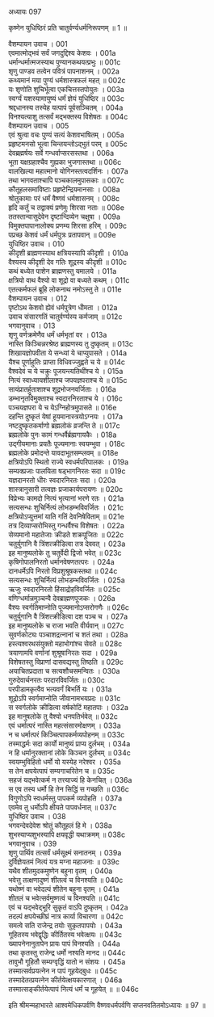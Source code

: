 अध्यायः 097

कृष्णेन युधिष्ठिरं प्रति चातुर्वर्ण्यधर्मनिरूपणम् ॥ 1 ॥

वैशम्पायन उवाच ।	001  
एवमात्मोद्भवं सर्वं जगदुद्दिश्य केशवः ।	001a  
धर्मान्धर्मात्मजस्याथ पुण्यानकथयत्प्रभुः ॥	001c  
शृणु पाण्डव तत्वेन पवित्रं पापनाशनम् ।	002a  
कथ्यमानं मया पुण्यं धर्मशास्त्रफलं महत् ॥	002c  
यः शृणोति शुचिर्भूत्वा एकचित्तस्तपोयुतः ।	003a  
स्वर्ग्यं यशस्यामायुष्यं धर्मं ज्ञेयं युधिष्ठिर ॥	003c  
श्रद्दधानस्य तस्येह यत्पापं पूर्वसञ्चितम् ।	004a  
विनश्यत्याशु तत्सर्वं मद्भक्तस्य विशेषतः ॥	004c  
वैशम्पायन उवाच ।	005  
एवं श्रुत्वा वचः पुण्यं सत्यं केशवभाषितम् ।	005a  
प्रहृष्टमनसो भूत्वा चिन्तयन्तोऽद्भुतं परम् ॥	005c  
देवब्रह्मर्षयः सर्वे गन्धर्वाप्सरसस्तथा ।	006a  
भूता यक्षग्रहाश्चैव गुह्यका भुजगास्तथा ॥	006c  
वालखिल्या महात्मानो योगिनस्तत्वदर्शिनः ।	007a  
तथा भागवताश्चापि पञ्चकालमुपासकाः ॥	007c  
कौतूहलसमाविष्टाः प्रहृष्टेन्द्रियमानसाः ।	008a  
श्रोतुकामाः परं धर्मं वैष्णवं धर्मशासनम् ।	008c  
हृदि कर्तुं च तद्वाक्यं प्रणेमुः शिरसा नताः ॥	008e  
ततस्तान्वासुदेवेन दृष्टान्दिव्येन चक्षुषा ।	009a  
विमुक्तपापानालोक्य प्रणम्य शिरसा हरिम् ।	009c  
पप्रच्छ केशवं धर्मं धर्मपुत्रः प्रतापवान् ॥	009e  
युधिष्ठिर उवाच ।	010  
कीदृशी ब्राह्मणस्याथ क्षत्रियस्यापि कीदृशी ।	010a  
वैश्यस्य कीदृशी देव गतिः शूद्रस्य कीदृशी ॥	010c  
कथं बध्येत पाशेन ब्राह्मणस्तु यमालये ।	011a  
क्षत्रियो वाथ वैश्यो वा शूद्रो वा बध्यते कथम् ।	011c  
एतत्कर्मफलं ब्रूहि लोकनाथ नमोऽस्तु ते ॥	011e  
वैशम्पायन उवाच ।	012  
पृष्टोऽथ केशवो ह्येवं धर्मपुत्रेण धीमता ।	012a  
उवाच संसारगतिं चातुर्वर्ण्यस्य कर्मजाम् ॥	012c  
भगवानुवाच ।	013  
शृणु वर्णक्रमेणैव धर्मं धर्मभृतां वर ।	013a  
नास्ति किञ्चिन्नरश्रेष्ठ ब्राह्मणस्य तु दुष्कृतम् ॥	013c  
शिखायज्ञोपवीता ये सन्ध्यां ये चाप्युपासते ।	014a  
यैश्च पूर्णाहुतिः प्राप्ता विधिवज्जुह्वते च ये ॥	014c  
वैश्वदेवं च ये चक्रुः पूजयन्त्यतिथींश्च ये ।	015a  
नित्यं स्वाध्यायशीलाश्च जपयज्ञपराश्च ये ॥	015c  
सायंप्रातर्हुताशाश्च शूद्रभोजनवर्जिताः ।	016a  
डम्भानृतविमुक्ताश्च स्वदारनिरताश्च ये ।	016c  
पञ्चयज्ञपरा ये च येऽग्निहोत्रमुपासते ॥	016e  
दहन्ति दुष्कृतं येषां हूयमानास्त्रयोऽग्नयः ।	017a  
नष्टदुष्कृतकर्माणो ब्रह्मलोकं व्रजन्ति ते ॥	017c  
ब्रह्मलोके पुनः कामं गन्धर्वैर्ब्रह्मगायकैः ।	018a  
उद्गीयमानाः प्रयतैः पूज्यमानाः स्वयम्भुवा ।	018c  
ब्रह्मलोके प्रमोदन्ते यावदाभूतसम्प्लवम् ॥	018e  
क्षत्रियोऽपि स्थितो राज्ये स्वधर्मपरिपालकः ।	019a  
सम्यक्प्रजाः पालयिता षड्भागनिरतः सदा ॥	019c  
यज्ञदानरतो धीरः स्वदारनिरतः सदा ।	020a  
शास्त्रानुसारी तत्वज्ञः प्रजाकार्यपरायणः ॥	020c  
विप्रेभ्यः कामदो नित्यं भृत्यानां भरणे रतः ।	021a  
सत्यसन्धः शुचिर्नित्यं लोभडम्भविवर्जितः ।	021c  
क्षत्रियोऽप्युत्तमां याति गतिं देवनिषेविताम् ॥	021e  
तत्र दिव्याप्सरोभिस्तु गन्धर्वैश्च विशेषतः ।	022a  
सेव्यमानो महातेजाः क्रीडते शक्रपूजितः ॥	022c  
चतुर्युगानि वै त्रिंशत्क्रीडित्वा तत्र देववत् ।	023a  
इह मानुष्यलोके तु चतुर्वेदी द्विजो भवेत् ॥	023c  
कृषिगोपालनिरतो धर्मानवेषणतत्परः ।	024a  
दानधर्मेऽपि निरतो विप्रशुश्रूषकस्तथा ॥	024c  
सत्यसन्धः शुचिर्नित्यं लोभडम्भविवर्जितः ।	025a  
ऋजुः स्वदारनिरतो हिंसाद्रोहविवर्जितः ॥	025c  
वणिग्धर्मान्नमुञ्चन्वै देवब्राह्मणपूजकः ।	026a  
वैश्यः स्वर्गतिमाप्नोति पूज्यमानोऽप्सरोगणैः ॥	026c  
चतुर्युगानि वै त्रिंशत्क्रीडित्वा दश पञ्च च ।	027a  
इह मानुष्यलोके च राजा भवति वीर्यवान् ॥	027c  
सुवर्णकोट्यः पञ्चाशद्रत्नानां च शतं तथा ।	028a  
हस्त्यश्वरथसंयुक्तो महाभोगांश्च सेवते ॥	028c  
त्रयाणामपि वर्णानां शुश्रूषानिरतः सदा ।	029a  
विशेषतस्तु विप्राणां दासवद्यस्तु तिष्ठति ॥	029c  
अयाचितप्रदाता च सत्यशौचसमन्वितः ।	030a  
गुरुदेवार्चनरतः परदारविवर्जितः ॥	030c  
परपीडामकृत्वैव भत्यवर्गं बिभर्ति यः ।	031a  
शूद्रोऽपि स्वर्गमाप्नोति जीवानामभयप्रदः ॥	031c  
स स्वर्गलोके क्रीडित्वा वर्षकोटिं महातपाः ।	032a  
इह मानुषलोके तु वैश्यो धनपतिर्भवेत् ॥	032c  
एवं धर्मात्परं नास्ति महत्संसारमोक्षणम् ।	033a  
न च धर्मात्परं किञ्चित्पापकर्मव्यपोहनम् ॥	033c  
तस्माद्धर्मः सदा कार्यो मानुष्यं प्राप्य दुर्लभम् ।	034a  
न हि धर्मानुरक्तानां लोके किञ्चन दुर्लभम् ॥	034c  
स्वयम्भुविहितो धर्मो यो यस्येह नरेश्वर ।	035a  
स तेन क्षपयेत्पापं सम्यगाचरितेन च ॥	035c  
सहजं यद्भवेत्कर्म न तत्त्याज्यं हि केनचित् ।	036a  
स एव तस्य धर्मो हि तेन सिद्धिं स गच्छति ॥	036c  
विगुणोऽपि स्वधर्मस्तु पापकर्म व्यपोहति ।	037a  
एवमेव तु धर्मोऽपि क्षीयते पापवर्धनात् ॥	037c  
युधिष्ठिर उवाच ।	038  
भगवन्देवदेवेश श्रोतुं कौतूहलं हि मे ।	038a  
शुभस्याप्यशुभस्यापि क्षयवृद्धी यथाक्रमम् ॥	038c  
भगवानुवाच ।	039  
शृणु पार्थिव तत्सर्वं धर्मसूक्ष्मं सनातनम् ।	039a  
दुर्विज्ञेयतमं नित्यं यत्र मग्ना महाजनाः ॥	039c  
यथैव शीतमुदकमुष्णेन बहुना वृतम् ।	040a  
भवेत्तु तत्क्षणादुष्णं शीतत्वं च विनश्यति ॥	040c  
यथोष्णं वा भवेदल्पं शीतेन बहुना वृतम् ।	041a  
शीतलं च भवेत्सर्वमुष्णत्वं च विनश्यति ॥	041c  
एवं च यद्भवेद्भूरि सुकृतं वाऽपि दुष्कृतम् ।	042a  
तदल्पं क्षपयेच्छीघ्रं नात्र कार्या विचारणा ॥	042c  
समत्वे सति राजेन्द्र तयोः सुकृतपापयोः ।	043a  
गूहितस्य भवेद्वृद्धिः कीर्तितस्य भवेत्क्षयः ॥	043c  
ख्यापनेनानुतापेन प्रायः पापं विनश्यति ।	044a  
तथा कृतस्तु राजेन्द्र धर्मो नश्यति मानद ॥	044c  
तावुभौ गूहितौ सम्यग्वृद्धिं यातो न संशयः ।	045a  
तस्मात्सर्वप्रयत्नेन न पापं गूहयेद्बुधः ॥	045c  
तस्मादेतत्प्रयत्नेन कीर्तयेत्क्षयकारणात् ।	046a  
तस्मात्सङ्कीर्तयेत्पापं नित्यं धर्मं च गूहयेत् ॥ ॥	046c  

इति श्रीमन्महाभारते आश्वमेधिकपर्वणि वैष्णवधर्मपर्वणि सप्तनवतितमोऽध्यायः ॥ 97 ॥

